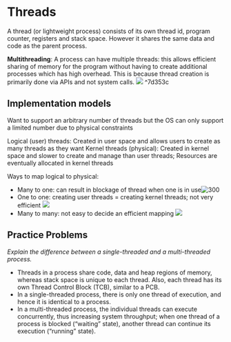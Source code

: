 # Threads
A thread (or lightweight process) consists of its own thread id, program counter, registers and stack space. However it shares the same data and code as the parent process.

__Multithreading__: A process can have multiple threads: this allows efficient sharing of memory for the program without having to create additional processes which has high overhead. This is because thread creation is primarily done via APIs and not system calls.
![](https://i.imgur.com/2wnSSnO.png) ^7d353c
## Implementation models
Want to support an arbitrary number of threads but the OS can only support a limited number due to physical constraints

Logical (user) threads: Created in user space and allows users to create as many threads as they want
Kernel threads (physical): Created in kernel space and slower to create and manage than user threads;   Resources are eventually allocated in kernel threads

Ways to map logical to physical:
- Many to one: can result in blockage of thread when one is in use![300](https://i.imgur.com/dUKIfEj.png)
- One to one: creating user threads = creating kernel threads; not very efficient ![](https://i.imgur.com/1zEFFMJ.png)
- Many to many: not easy to decide an efficient mapping ![](https://i.imgur.com/7seUjxA.png)
## Practice Problems
*Explain the difference between a single-threaded and a multi-threaded process.*
- Threads in a process share code, data and heap regions of memory, whereas stack space is unique to each thread. Also, each thread has its own Thread Control Block (TCB), similar to a PCB.
- In a single-threaded process, there is only one thread of execution, and hence it is identical to a process. 
- In a multi-threaded process, the individual threads can execute concurrently, thus increasing system throughput; when one thread of a process is blocked (“waiting” state), another thread can continue its execution (“running” state).